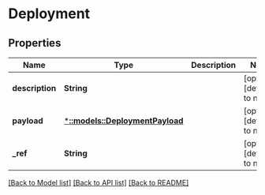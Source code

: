 # Deployment

## Properties
Name | Type | Description | Notes
------------ | ------------- | ------------- | -------------
**description** | **String** |  | [optional] [default to null]
**payload** | [***::models::DeploymentPayload**](deployment_payload.md) |  | [optional] [default to null]
**_ref** | **String** |  | [optional] [default to null]

[[Back to Model list]](../README.md#documentation-for-models) [[Back to API list]](../README.md#documentation-for-api-endpoints) [[Back to README]](../README.md)


